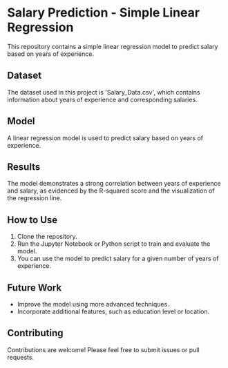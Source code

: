 # Salary Prediction - Simple Linear Regression

This repository contains a simple linear regression model to predict salary based on years of experience.

## Dataset

The dataset used in this project is 'Salary_Data.csv', which contains information about years of experience and corresponding salaries.

## Model

A linear regression model is used to predict salary based on years of experience.

## Results

The model demonstrates a strong correlation between years of experience and salary, as evidenced by the R-squared score and the visualization of the regression line.

## How to Use

1. Clone the repository.
2. Run the Jupyter Notebook or Python script to train and evaluate the model.
3. You can use the model to predict salary for a given number of years of experience.

## Future Work

* Improve the model using more advanced techniques.
* Incorporate additional features, such as education level or location.

## Contributing

Contributions are welcome! Please feel free to submit issues or pull requests.
